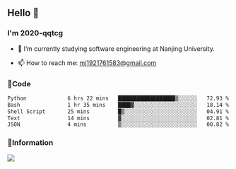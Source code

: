 ## Hello 👋


### I'm 2020-qqtcg

- 🔭 I’m currently studying software engineering at Nanjing University. 
<!-- - 🌱 I’m currently learning MLsys and -->
<!-- - 👯 I’m looking to collaborate on ... -->
<!-- - 🤔 I’m looking for help with ... -->
<!-- - 💬 Ask me about ... -->
- 📫 How to reach me: mj1921761583@gmail.com
<!-- - 😄 Pronouns: ... -->
<!-- - ⚡ Fun fact: ... -->

### 🌱Code
<!--START_SECTION:waka-->

```txt
Python             6 hrs 22 mins   ██████████████████▒░░░░░░   72.93 %
Bash               1 hr 35 mins    ████▓░░░░░░░░░░░░░░░░░░░░   18.14 %
Shell Script       25 mins         █▒░░░░░░░░░░░░░░░░░░░░░░░   04.91 %
Text               14 mins         ▓░░░░░░░░░░░░░░░░░░░░░░░░   02.81 %
JSON               4 mins          ▒░░░░░░░░░░░░░░░░░░░░░░░░   00.82 %
```

<!--END_SECTION:waka-->

### 💬Information
![](https://github-readme-stats.vercel.app/api?username=2020-qqtcg&theme=buefy&hide_border=false)


<!-- <div align="center"> <img src="https://github-readme-activity-graph.vercel.app/graph?username=2020-qqtcg&theme=minimal" /> </div> -->



